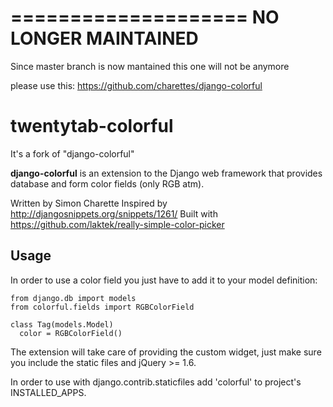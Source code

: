 ====================
NO LONGER MAINTAINED
====================
Since master branch is now mantained this one will not be anymore 

please use this: https://github.com/charettes/django-colorful


twentytab-colorful
================

It's a fork of "django-colorful"

**django-colorful** is an extension to the Django web framework that provides
database and form color fields (only RGB atm).

Written by Simon Charette
Inspired by http://djangosnippets.org/snippets/1261/
Built with https://github.com/laktek/really-simple-color-picker

Usage
-------------
In order to use a color field you just have to add it to your model definition:

    from django.db import models
    from colorful.fields import RGBColorField

    class Tag(models.Model)
      color = RGBColorField()

The extension will take care of providing the custom widget, just make sure you
include the static files and jQuery >= 1.6.

In order to use with django.contrib.staticfiles add 'colorful' to
project's INSTALLED_APPS.
